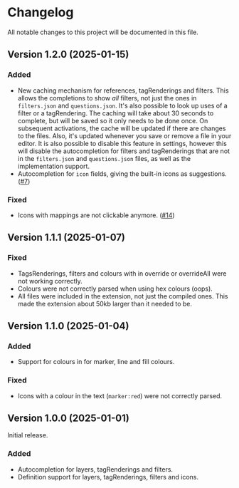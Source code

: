 # Changelog

All notable changes to this project will be documented in this file.

## Version 1.2.0 (2025-01-15)

### Added

- New caching mechanism for references, tagRenderings and filters.
  This allows the completions to show _all_ filters, not just the ones in `filters.json` and `questions.json`.
  It's also possible to look up uses of a filter or a tagRendering.
  The caching will take about 30 seconds to complete, but will be saved so it only needs to be done once. On subsequent activations, the cache will be updated if there are changes to the files. Also, it's updated whenever you save or remove a file in your editor. It is also possible to disable this feature in settings, however this will disable the autocompletion for filters and tagRenderings that are not in the `filters.json` and `questions.json` files, as well as the implementation support.
- Autocompletion for `icon` fields, giving the built-in icons as suggestions. ([#7](https://github.com/RobinLinde/MapCompleteVScode/issues/7))

### Fixed

- Icons with mappings are not clickable anymore. ([#14](https://github.com/RobinLinde/MapCompleteVScode/issues/14))

## Version 1.1.1 (2025-01-07)

### Fixed

- TagsRenderings, filters and colours with in override or overrideAll were not working correctly.
- Colours were not correctly parsed when using hex colours (oops).
- All files were included in the extension, not just the compiled ones. This made the extension about 50kb larger than it needed to be.

## Version 1.1.0 (2025-01-04)

### Added

- Support for colours in for marker, line and fill colours.

### Fixed

- Icons with a colour in the text (`marker:red`) were not correctly parsed.

## Version 1.0.0 (2025-01-01)

Initial release.

### Added

- Autocompletion for layers, tagRenderings and filters.
- Definition support for layers, tagRenderings, filters and icons.
